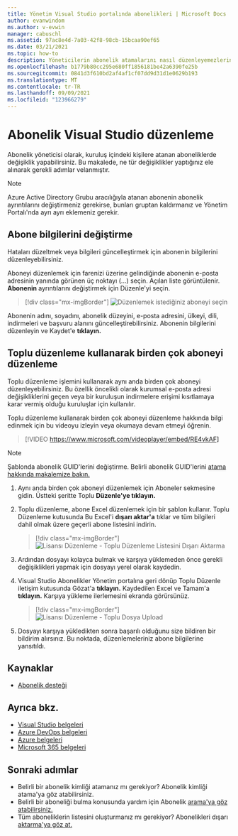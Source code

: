 ```yaml
---
title: Yönetim Visual Studio portalında abonelikleri | Microsoft Docs
author: evanwindom
ms.author: v-evwin
manager: cabuschl
ms.assetid: 97ac8e4d-7a03-42f8-98cb-15bcaa90ef65
ms.date: 03/21/2021
ms.topic: how-to
description: Yöneticilerin abonelik atamalarını nasıl düzenleyemezlerini öğrenin.
ms.openlocfilehash: b1779b80cc295e680ff1856181be42a6390fe25b
ms.sourcegitcommit: 0841d3f610bd2af4af1cf07dd9d31d1e0629b193
ms.translationtype: MT
ms.contentlocale: tr-TR
ms.lasthandoff: 09/09/2021
ms.locfileid: "123966279"
---
```

# <a name="edit-visual-studio-subscription-assignments"></a>Abonelik Visual Studio düzenleme
Abonelik yöneticisi olarak, kuruluş içindeki kişilere atanan aboneliklerde değişiklik yapabilirsiniz.  Bu makalede, ne tür değişiklikler yaptığınız ele alınarak gerekli adımlar velanmıştır.

   > [!NOTE]
   > Azure Active Directory Grubu aracılığıyla atanan abonenin abonelik ayrıntılarını değiştirmeniz gerekirse, bunları gruptan kaldırmanız ve Yönetim Portalı'nda ayrı ayrı eklemeniz gerekir.  

## <a name="change-subscriber-information"></a>Abone bilgilerini değiştirme
Hataları düzeltmek veya bilgileri güncelleştirmek için abonenin bilgilerini düzenleyebilirsiniz.

Aboneyi düzenlemek için farenizi üzerine gelindiğinde abonenin e-posta adresinin yanında görünen üç noktayı (...) seçin. Açılan liste görüntülenir.  **Abonenin** ayrıntılarını değiştirmek için Düzenle'yi seçin. 
> [!div class="mx-imgBorder"]
> ![Düzenlemek istediğiniz aboneyi seçin](_img/edit-license/select-subscriber.png "Üç nokta seçeneğine tıklayın ve Düzenle'yi seçin.")

Abonenin adını, soyadını, abonelik düzeyini, e-posta adresini, ülkeyi, dili, indirmeleri ve başvuru alanını güncelleştirebilirsiniz. Abonenin bilgilerini düzenleyin ve Kaydet'e **tıklayın.**

## <a name="edit-multiple-subscribers-using-bulk-edit"></a>Toplu düzenleme kullanarak birden çok aboneyi düzenleme

Toplu düzenleme işlemini kullanarak aynı anda birden çok aboneyi düzenleyebilirsiniz. Bu özellik öncelikli olarak kurumsal e-posta adresi değişikliklerini geçen veya bir kuruluşun indirmelere erişimi kısıtlamaya karar vermiş olduğu kuruluşlar için kullanılır.

Toplu düzenleme kullanarak birden çok aboneyi düzenleme hakkında bilgi edinmek için bu videoyu izleyin veya okumaya devam etmeyi öğrenin. 
<br>

> [!VIDEO https://www.microsoft.com/videoplayer/embed/RE4vkAF]

> [!NOTE]
> Şablonda abonelik GUID'lerini değiştirme. Belirli abonelik GUID'lerini [atama hakkında makalemize bakın.](assign-guid.md)

1. Aynı anda birden çok aboneyi düzenlemek için Aboneler sekmesine gidin. Üstteki şeritte Toplu **Düzenle'ye tıklayın.**

2. Toplu düzenleme, abone Excel düzenlemek için bir şablon kullanır. Toplu Düzenleme kutusunda Bu Excel'i **dışarı aktar'a** tıklar ve tüm bilgileri dahil olmak üzere geçerli abone listesini indirin.
   > [!div class="mx-imgBorder"]
   > ![Lisansı Düzenleme - Toplu Düzenleme Listesini Dışarı Aktarma](_img/edit-license/edit-license-bulk-edit-export.png "Geçerli aboneliklerin listesini oluşturmak için Bu Excel'i dışarı aktar'a tıklayın.")

3. Ardından dosyayı kolayca bulmak ve karşıya yüklemeden önce gerekli değişiklikleri yapmak için dosyayı yerel olarak kaydedin. 

4. Visual Studio Abonelikler Yönetim portalına geri dönüp Toplu Düzenle iletişim kutusunda Gözat'a **tıklayın.** Kaydedilen Excel ve Tamam'a **tıklayın.** Karşıya yükleme ilerlemesini ekranda görürsünüz.
   > [!div class="mx-imgBorder"]
   > ![Lisansı Düzenleme - Toplu Dosya Upload](_img/edit-license/edit-license-bulk-file-upload1.png "Tamamlanmış dosyanın bulunduğu konuma Excel seçin ve Tamam'a tıklayın.")

5. Dosyayı karşıya yükledikten sonra başarılı olduğunu size bildiren bir bildirim alırsınız. Bu noktada, düzenlemeleriniz abone bilgilerine yansıtıldı.

## <a name="resources"></a>Kaynaklar
- [Abonelik desteği](https://aka.ms/vsadminhelp)

## <a name="see-also"></a>Ayrıca bkz.
- [Visual Studio belgeleri](/visualstudio/)
- [Azure DevOps belgeleri](/azure/devops/)
- [Azure belgeleri](/azure/)
- [Microsoft 365 belgeleri](/microsoft-365/)

## <a name="next-steps"></a>Sonraki adımlar
- Belirli bir abonelik kimliği atamanız mı gerekiyor? Abonelik kimliği atama'ya göz atabilirsiniz. 
- Belirli bir aboneliği bulma konusunda yardım için Abonelik [arama'ya göz atabilirsiniz.](search-license.md)
- Tüm aboneliklerin listesini oluşturmanız mı gerekiyor?  Abonelikleri dışarı [aktarma'ya göz at.](exporting-subscriptions.md)
